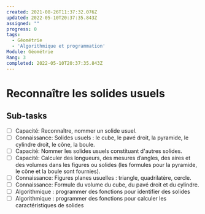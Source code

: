 ```yaml
---
created: 2021-08-26T11:37:32.076Z
updated: 2022-05-10T20:37:35.843Z
assigned: ""
progress: 0
tags:
  - Géométrie
  - 'Algorithmique et programmation'
Module: Géométrie
Rang: 3
completed: 2022-05-10T20:37:35.843Z
---
```


# Reconnaître les solides usuels

## Sub-tasks

- [ ] Capacité: Reconnaître, nommer un solide usuel.
- [ ] Connaissance: Solides usuels : le cube, le pavé droit, la pyramide, le cylindre droit, le cône, la boule.
- [ ] Capacité: Nommer les solides usuels constituant d'autres solides.
- [ ] Capacité: Calculer des longueurs, des mesures d’angles, des aires et des volumes dans les figures ou solides (les formules pour la pyramide, le cône et la boule sont fournies).
- [ ] Connaissance: Figures planes usuelles : triangle, quadrilatère, cercle.
- [ ] Connaissance: Formule du volume du cube, du pavé droit et du cylindre.
- [ ] Algorithmique : programmer des fonctions pour identifier des solides
- [ ] Algorithmique : programmer des fonctions pour calculer les caractéristiques de solides
